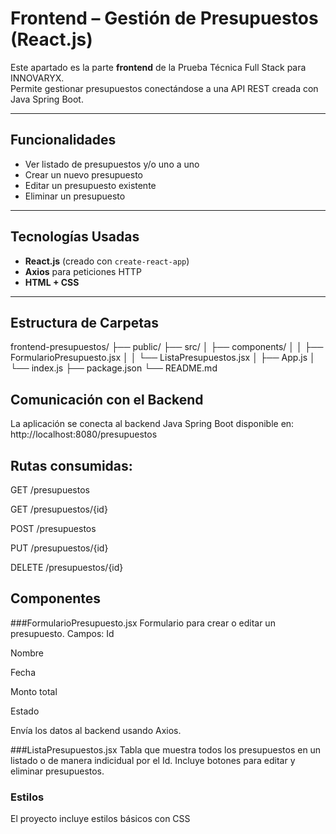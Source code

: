 #  Frontend – Gestión de Presupuestos (React.js)

Este apartado es la parte **frontend** de la Prueba Técnica Full Stack para INNOVARYX.  
Permite gestionar presupuestos conectándose a una API REST creada con Java Spring Boot.

---

##  Funcionalidades

-  Ver listado de presupuestos y/o uno a uno
-  Crear un nuevo presupuesto
-  Editar un presupuesto existente
-  Eliminar un presupuesto

---

##  Tecnologías Usadas

- **React.js** (creado con `create-react-app`)
- **Axios** para peticiones HTTP
- **HTML + CSS**


---

##  Estructura de Carpetas

frontend-presupuestos/
├── public/
├── src/
│ ├── components/
│ │ ├── FormularioPresupuesto.jsx
│ │ └── ListaPresupuestos.jsx
│ ├── App.js
│ └── index.js
├── package.json
└── README.md



##  Comunicación con el Backend

La aplicación se conecta al backend Java Spring Boot disponible en: http://localhost:8080/presupuestos

## Rutas consumidas:
GET /presupuestos

GET /presupuestos/{id}

POST /presupuestos

PUT /presupuestos/{id}

DELETE /presupuestos/{id}

##  Componentes

###FormularioPresupuesto.jsx
Formulario para crear o editar un presupuesto.
Campos:
Id

Nombre

Fecha

Monto total

Estado

Envía los datos al backend usando Axios.

###ListaPresupuestos.jsx
Tabla que muestra todos los presupuestos en un listado o de manera indicidual por el Id.
Incluye botones para editar y eliminar presupuestos.

###  Estilos
El proyecto incluye estilos básicos con CSS